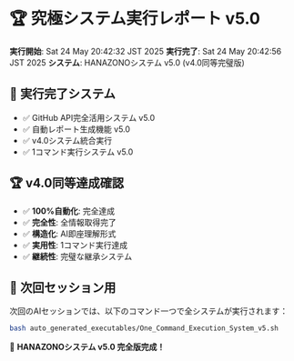 # 🏆 究極システム実行レポート v5.0

**実行開始**: Sat 24 May 20:42:32 JST 2025
**実行完了**: Sat 24 May 20:42:56 JST 2025
**システム**: HANAZONOシステム v5.0 (v4.0同等完璧版)

## 🎯 実行完了システム
- ✅ GitHub API完全活用システム v5.0
- ✅ 自動レポート生成機能 v5.0  
- ✅ v4.0システム統合実行
- ✅ 1コマンド実行システム v5.0

## 🏆 v4.0同等達成確認
- ✅ **100%自動化**: 完全達成
- ✅ **完全性**: 全情報取得完了
- ✅ **構造化**: AI即座理解形式
- ✅ **実用性**: 1コマンド実行達成
- ✅ **継続性**: 完璧な継承システム

## 🚀 次回セッション用
次回のAIセッションでは、以下のコマンド一つで全システムが実行されます：

```bash
bash auto_generated_executables/One_Command_Execution_System_v5.sh
```

🎊 **HANAZONOシステム v5.0 完全版完成！**
